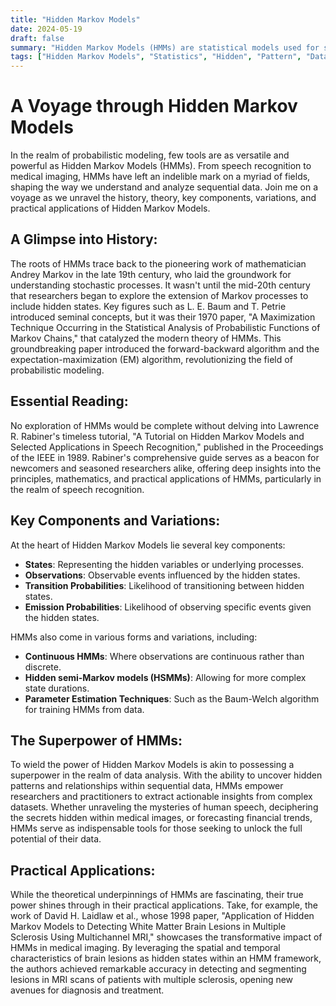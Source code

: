 ```yaml
---
title: "Hidden Markov Models"
date: 2024-05-19
draft: false
summary: "Hidden Markov Models (HMMs) are statistical models used for sequential data analysis, where underlying states are inferred from observed data. Employed in speech recognition, bioinformatics, and more."
tags: ["Hidden Markov Models", "Statistics", "Hidden", "Pattern", "Data Analysis"]
---
```


# A Voyage through Hidden Markov Models

In the realm of probabilistic modeling, few tools are as versatile and powerful as Hidden Markov Models (HMMs). From speech recognition to medical imaging, HMMs have left an indelible mark on a myriad of fields, shaping the way we understand and analyze sequential data. Join me on a voyage as we unravel the history, theory, key components, variations, and practical applications of Hidden Markov Models.

## A Glimpse into History:

The roots of HMMs trace back to the pioneering work of mathematician Andrey Markov in the late 19th century, who laid the groundwork for understanding stochastic processes. It wasn't until the mid-20th century that researchers began to explore the extension of Markov processes to include hidden states. Key figures such as L. E. Baum and T. Petrie introduced seminal concepts, but it was their 1970 paper, "A Maximization Technique Occurring in the Statistical Analysis of Probabilistic Functions of Markov Chains," that catalyzed the modern theory of HMMs. This groundbreaking paper introduced the forward-backward algorithm and the expectation-maximization (EM) algorithm, revolutionizing the field of probabilistic modeling.

## Essential Reading:

No exploration of HMMs would be complete without delving into Lawrence R. Rabiner's timeless tutorial, "A Tutorial on Hidden Markov Models and Selected Applications in Speech Recognition," published in the Proceedings of the IEEE in 1989. Rabiner's comprehensive guide serves as a beacon for newcomers and seasoned researchers alike, offering deep insights into the principles, mathematics, and practical applications of HMMs, particularly in the realm of speech recognition.

## Key Components and Variations:

At the heart of Hidden Markov Models lie several key components:
- **States**: Representing the hidden variables or underlying processes.
- **Observations**: Observable events influenced by the hidden states.
- **Transition Probabilities**: Likelihood of transitioning between hidden states.
- **Emission Probabilities**: Likelihood of observing specific events given the hidden states.

HMMs also come in various forms and variations, including:
- **Continuous HMMs**: Where observations are continuous rather than discrete.
- **Hidden semi-Markov models (HSMMs)**: Allowing for more complex state durations.
- **Parameter Estimation Techniques**: Such as the Baum-Welch algorithm for training HMMs from data.

## The Superpower of HMMs:

To wield the power of Hidden Markov Models is akin to possessing a superpower in the realm of data analysis. With the ability to uncover hidden patterns and relationships within sequential data, HMMs empower researchers and practitioners to extract actionable insights from complex datasets. Whether unraveling the mysteries of human speech, deciphering the secrets hidden within medical images, or forecasting financial trends, HMMs serve as indispensable tools for those seeking to unlock the full potential of their data.

## Practical Applications:

While the theoretical underpinnings of HMMs are fascinating, their true power shines through in their practical applications. Take, for example, the work of David H. Laidlaw et al., whose 1998 paper, "Application of Hidden Markov Models to Detecting White Matter Brain Lesions in Multiple Sclerosis Using Multichannel MRI," showcases the transformative impact of HMMs in medical imaging. By leveraging the spatial and temporal characteristics of brain lesions as hidden states within an HMM framework, the authors achieved remarkable accuracy in detecting and segmenting lesions in MRI scans of patients with multiple sclerosis, opening new avenues for diagnosis and treatment.
